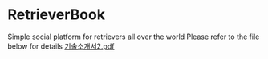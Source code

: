 # RetrieverBook
Simple social platform for retrievers all over the world
Please refer to the file below for details 
[기술소개서2.pdf](https://github.com/GrushaKim/RetrieverBook/files/6837426/2.pdf)
